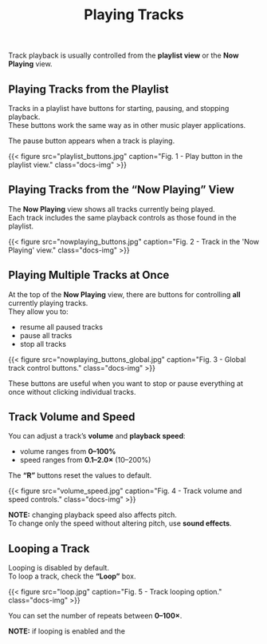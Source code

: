 ﻿---
title: "Playing Tracks"
icon: "▶️"
description: "Tracks can be played from several places — learn how."
weight: 60
---

Track playback is usually controlled from the **playlist view** or the **Now Playing** view.

## Playing Tracks from the Playlist

Tracks in a playlist have buttons for starting, pausing, and stopping playback.  
These buttons work the same way as in other music player applications.

The pause button appears when a track is playing.

{{< figure src="playlist_buttons.jpg" caption="Fig. 1 - Play button in the playlist view." class="docs-img" >}}

## Playing Tracks from the “Now Playing” View

The **Now Playing** view shows all tracks currently being played.  
Each track includes the same playback controls as those found in the playlist.

{{< figure src="nowplaying_buttons.jpg" caption="Fig. 2 - Track in the 'Now Playing' view." class="docs-img" >}}

## Playing Multiple Tracks at Once

At the top of the **Now Playing** view, there are buttons for controlling **all** currently playing tracks.  
They allow you to:
- resume all paused tracks  
- pause all tracks  
- stop all tracks  

{{< figure src="nowplaying_buttons_global.jpg" caption="Fig. 3 - Global track control buttons." class="docs-img" >}}

These buttons are useful when you want to stop or pause everything at once without clicking individual tracks.

## Track Volume and Speed

You can adjust a track’s **volume** and **playback speed**:
- volume ranges from **0–100%**  
- speed ranges from **0.1–2.0×** (10–200%)

The **“R”** buttons reset the values to default.

{{< figure src="volume_speed.jpg" caption="Fig. 4 - Track volume and speed controls." class="docs-img" >}}

**NOTE:** changing playback speed also affects pitch.  
To change only the speed without altering pitch, use **sound effects**.

## Looping a Track

Looping is disabled by default.  
To loop a track, check the **“Loop”** box.

{{< figure src="loop.jpg" caption="Fig. 5 - Track looping option." class="docs-img" >}}

You can set the number of repeats between **0–100×**.  

**NOTE:** if looping is enabled and the
